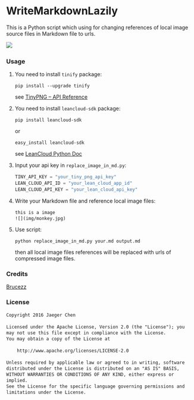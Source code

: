 # WriteMarkdownLazily

This is a Python script which using for changing references of local image source files in Markdown file to urls.

![](http://ac-QYgvX1CC.clouddn.com/04d2ff5eadd5717d.jpg)

### Usage
1. You need to install `tinify` package:
	
	~~~
	pip install --upgrade tinify
	~~~
	see [TinyPNG – API Reference](https://tinypng.com/developers/reference/python)
	
2. You need to install `leancloud-sdk` package:
	
	~~~
	pip install leancloud-sdk
	~~~
	or
	
	~~~
	easy_install leancloud-sdk
	~~~
	see [LeanCloud Python Doc](https://leancloud.cn/docs/python_guide.html#兼容性)

3. Input your api key in `replace_image_in_md.py`:
	
	~~~Python
	TINY_API_KEY = "your_tiny_png_api_key"
	LEAN_CLOUD_API_ID = "your_lean_cloud_app_id"
	LEAN_CLOUD_API_KEY = "your_lean_cloud_api_key"
	~~~
4. Write your Markdown file and reference local image files:
	
	~~~
	this is a image 
	![](img/monkey.jpg)
	~~~

5. Use script:
	
	~~~
	python replace_image_in_md.py your.md output.md
	~~~
	
	then all local image files references will be replaced with urls of compressed image files.

	
### Credits
[Brucezz](https://github.com/brucezz)
	
### License

	Copyright 2016 Jaeger Chen

	Licensed under the Apache License, Version 2.0 (the "License");	you may not use this file except in compliance with the License.
	You may obtain a copy of the License at
	
		http://www.apache.org/licenses/LICENSE-2.0

	Unless required by applicable law or agreed to in writing, software
	distributed under the License is distributed on an "AS IS" BASIS,
	WITHOUT WARRANTIES OR CONDITIONS OF ANY KIND, either express or implied.
	See the License for the specific language governing permissions and
	limitations under the License.

	
	
	 
		



